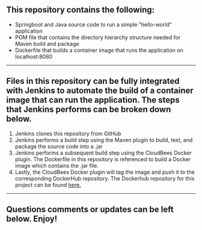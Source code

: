 ## This repository contains the following:
+ Springboot and Java source code to run a simple "hello-world" application
+ POM file that contains the directory hierarchy structure needed for Maven build and package
+ Dockerfile that builds a container image that runs the application on localhost:8080
---
## Files in this repository can be fully integrated with Jenkins to automate the build of a container image that can run the application. The steps that Jenkins performs can be broken down below.
1. Jenkins clones this repository from GitHub
2. Jenkins performs a build step using the Maven plugin to build, test, and package the source code into a .jar
3. Jenkins performs a subsequent build step using the CloudBees Docker plugin. The Dockerfile in this repository is referenced to build a Docker image which contains the .jar file.
4. Lastly, the CloudBees Docker plugin will tag the image and push it to the corresponding DockerHub repository. The Dockerhub repository for this project can be found [here.](https://cloud.docker.com/repository/docker/pchen2145/springbootimage)
---
## Questions comments or updates can be left below. Enjoy!
